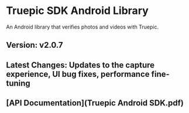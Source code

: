 Truepic SDK Android Library 
=
An Android library that verifies photos and videos with Truepic.

## Version: v2.0.7

## Latest Changes: Updates to the capture experience, UI bug fixes, performance fine-tuning
## [API Documentation](Truepic Android SDK.pdf)

